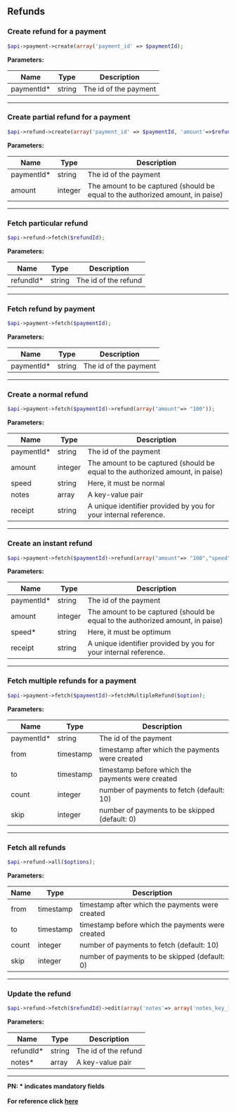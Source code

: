 ## Refunds

### Create refund for a payment
```php
$api->payment->create(array('payment_id' => $paymentId);
```

**Parameters:**

| Name          | Type        | Description                                 |
|---------------|-------------|---------------------------------------------|
|  paymentId*          | string      | The id of the payment                |

-------------------------------------------------------------------------------------------------------

### Create partial refund for a payment
```php
$api->refund->create(array('payment_id' => $paymentId, 'amount'=>$refundAmount));
```

**Parameters:**

| Name          | Type        | Description                                 |
|---------------|-------------|---------------------------------------------|
|  paymentId*   | string      | The id of the payment                |
|  amount       | integer      | The amount to be captured (should be equal to the authorized amount, in paise) |

-------------------------------------------------------------------------------------------------------

### Fetch particular refund
```php
$api->refund->fetch($refundId);
```

**Parameters:**

| Name          | Type        | Description                                 |
|---------------|-------------|---------------------------------------------|
|  refundId*   | string      | The id of the refund                |

-------------------------------------------------------------------------------------------------------

### Fetch refund by payment
```php
$api->payment->fetch($paymentId);
```

**Parameters:**

| Name          | Type        | Description                                 |
|---------------|-------------|---------------------------------------------|
|  paymentId*          | string      | The id of the payment                       |

-------------------------------------------------------------------------------------------------------

### Create a normal refund
```php
$api->payment->fetch($paymentId)->refund(array("amount"=> "100"));
```

**Parameters:**

| Name          | Type        | Description                                 |
|---------------|-------------|---------------------------------------------|
|  paymentId*   | string      | The id of the payment                       |
|  amount       | integer      | The amount to be captured (should be equal to the authorized amount, in paise) |                       |
|  speed        | string      | Here, it must be normal                |
|  notes        | array       | A key-value pair                |
|  receipt      | string      | A unique identifier provided by you for your internal reference. |

-------------------------------------------------------------------------------------------------------

### Create an instant refund
```php
$api->payment->fetch($paymentId)->refund(array("amount"=> "100","speed"=>"optimum","receipt"=>"Receipt No. 31"));
```

**Parameters:**

| Name          | Type        | Description                                 |
|---------------|-------------|---------------------------------------------|
|  paymentId*  | string      | The id of the payment                       |
|  amount       | integer      | The amount to be captured (should be equal to the authorized amount, in paise) |
|  speed*        | string      | Here, it must be optimum                    |
|  receipt      | string      | A unique identifier provided by you for your internal reference. |

-------------------------------------------------------------------------------------------------------

### Fetch multiple refunds for a payment
```php
$api->payment->fetch($paymentId)->fetchMultipleRefund($option);
```

**Parameters:**

| Name  | Type      | Description                                      |
|-------|-----------|--------------------------------------------------|
| paymentId*  | string      | The id of the payment                       |
| from  | timestamp | timestamp after which the payments were created  |
| to    | timestamp | timestamp before which the payments were created |
| count | integer   | number of payments to fetch (default: 10)        |
| skip  | integer   | number of payments to be skipped (default: 0)    |

-------------------------------------------------------------------------------------------------------

### Fetch all refunds
```php
$api->refund->all($options);
```

**Parameters:**

| Name  | Type      | Description                                      |
|-------|-----------|--------------------------------------------------|
| from  | timestamp | timestamp after which the payments were created  |
| to    | timestamp | timestamp before which the payments were created |
| count | integer   | number of payments to fetch (default: 10)        |
| skip  | integer   | number of payments to be skipped (default: 0)    |

-------------------------------------------------------------------------------------------------------

### Update the refund
```php
$api->refund->fetch($refundId)->edit(array('notes'=> array('notes_key_1'=>'Beam me up Scotty.', 'notes_key_2'=>'Engage')));
```

**Parameters:**

| Name  | Type      | Description                                      |
|-------|-----------|--------------------------------------------------|
| refundId*   | string    | The id of the refund                             |
| notes* | array  | A key-value pair                                 |

-------------------------------------------------------------------------------------------------------

**PN: * indicates mandatory fields**
<br>
<br>
**For reference click [here](https://razorpay.com/docs/api/refunds/)**
